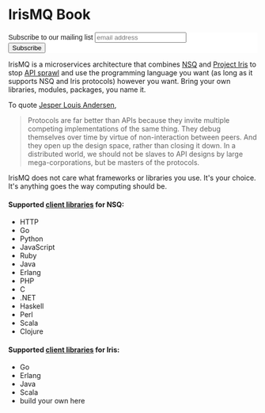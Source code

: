 # IrisMQ Book

<!-- Begin MailChimp Signup Form -->
<link href="//cdn-images.mailchimp.com/embedcode/slim-081711.css" rel="stylesheet" type="text/css">
<style type="text/css">
	#mc_embed_signup{background:#fff; clear:left; font:14px Helvetica,Arial,sans-serif; }
	/* Add your own MailChimp form style overrides in your site stylesheet or in this style block.
	   We recommend moving this block and the preceding CSS link to the HEAD of your HTML file. */
</style>
<div id="mc_embed_signup">
<form action="//itjumpstart.us3.list-manage.com/subscribe/post?u=c561be27639e38c69e0135458&amp;id=78a6dd3b73" method="post" id="mc-embedded-subscribe-form" name="mc-embedded-subscribe-form" class="validate" target="_blank" novalidate>
    <div id="mc_embed_signup_scroll">
	<label for="mce-EMAIL">Subscribe to our mailing list</label>
	<input type="email" value="" name="EMAIL" class="email" id="mce-EMAIL" placeholder="email address" required>
    <!-- real people should not fill this in and expect good things - do not remove this or risk form bot signups-->
    <div style="position: absolute; left: -5000px;" aria-hidden="true"><input type="text" name="b_c561be27639e38c69e0135458_78a6dd3b73" tabindex="-1" value=""></div>
    <div class="clear"><input type="submit" value="Subscribe" name="subscribe" id="mc-embedded-subscribe" class="button"></div>
    </div>
</form>
</div>

<!--End mc_embed_signup-->

IrisMQ is a microservices architecture that combines [NSQ](http://nsq.io) and [Project Iris](https://github.com/ibmendoza/project-iris) to stop [API sprawl](https://itjumpstart.wordpress.com/2016/01/04/the-road-to-computing) and use the programming language you want (as long as it supports NSQ and Iris protocols) however you want. Bring your own libraries, modules, packages, you name it.

To quote [Jesper Louis Andersen](https://medium.com/this-is-not-a-monad-tutorial/interview-with-jesper-louis-andersen-about-erlang-haskell-ocaml-go-idris-the-jvm-software-and-b0de06440fbd#),

> Protocols are far better than APIs because they invite multiple competing implementations of the same thing. They debug themselves over time by virtue of non-interaction between peers. And they open up the design space, rather than closing it down. In a distributed world, we should not be slaves to API designs by large mega-corporations, but be masters of the protocols.

IrisMQ does not care what frameworks or libraries you use. It's your choice. It's anything goes the way computing should be.

#### Supported [client libraries](http://nsq.io/clients/client_libraries.html) for NSQ:

- HTTP
- Go
- Python
- JavaScript
- Ruby
- Java
- Erlang
- PHP
- C
- .NET
- Haskell
- Perl
- Scala
- Clojure

#### Supported [client libraries](https://github.com/project-iris/iris) for Iris:

- Go
- Erlang
- Java
- Scala
- build your own here
